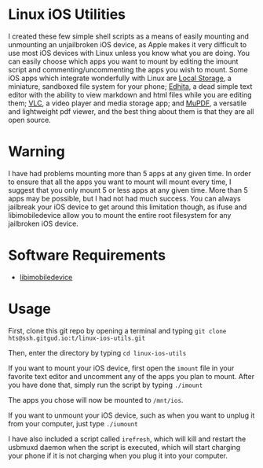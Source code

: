 # Linux iOS Utilities
I created these few simple shell scripts as a means of easily mounting and unmounting an unjailbroken iOS device, as Apple makes it very difficult to use most iOS devices with Linux unless you know what you are doing. You can easily choose which apps you want to mount by editing the imount script and commenting/uncommenting the apps you wish to mount. Some iOS apps which integrate wonderfully with Linux are [Local Storage](https://itunes.apple.com/app/id1339306324), a miniature, sandboxed file system for your phone;  [Edhita](https://itunes.apple.com/us/app/edhita-open-source-text-editor/id398896655), a dead simple text editor with the ability to view markdown and html files while you are editing them; [VLC](https://itunes.apple.com/app/apple-store/id650377962?pt=454758&ct=vodownloadpage&mt=8), a video player and media storage app; and [MuPDF](https://itunes.apple.com/us/app/mupdf/id482941798?mt=8), a versatile and lightweight pdf viewer, and the best thing about them is that they are all open source.

# Warning
I have had problems mounting more than 5 apps at any given time. In order to ensure that all the apps you want to mount will mount every time, I suggest that you only mount 5 or less apps at any given time. More than 5 apps may be possible, but I had not had much success. You can always jailbreak your iOS device to get around this limitation though, as ifuse and libimobiledevice allow you to mount the entire root filesystem for any jailbroken iOS device.

# Software Requirements
* [libimobiledevice](https://www.libimobiledevice.org/)

# Usage
First, clone this git repo by opening a terminal and typing ```git clone hts@ssh.gitgud.io:t/linux-ios-utils.git```

Then, enter the directory by typing ```cd linux-ios-utils```

If you want to mount your iOS device, first open the ```imount``` file in your favorite text editor and uncomment any of the apps you plan to mount. After you have done that, simply run the script by typing ```./imount```

The apps you chose will now be mounted to ```/mnt/ios```.

If you want to unmount your iOS device, such as when you want to unplug it from your computer, just type ```./iumount```

I have also included a script called ```irefresh```, which will kill and restart the usbmuxd daemon when the script is executed, which will start charging your phone if it is not charging when you plug it into your computer. 
